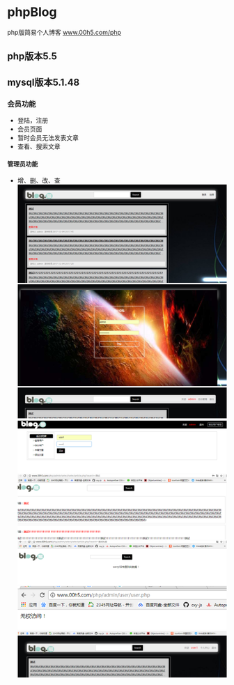 # phpBlog
php版简易个人博客 www.00h5.com/php
## php版本5.5
## mysql版本5.1.48
### 会员功能
+ 登陆，注册
+ 会员页面
+ 暂时会员无法发表文章
+ 查看、搜索文章
#### 管理员功能
+ 增、删、改、查
![image](https://github.com/cxy-js/Blog-NodeJs/raw/master/public/images/phpblog1.png)
![image](https://github.com/cxy-js/Blog-NodeJs/raw/master/public/images/phpblog2.png)
![image](https://github.com/cxy-js/Blog-NodeJs/raw/master/public/images/phpblog3.png)
![image](https://github.com/cxy-js/Blog-NodeJs/raw/master/public/images/phpblog4.png)
![image](https://github.com/cxy-js/Blog-NodeJs/raw/master/public/images/phpblog5.png)
![image](https://github.com/cxy-js/Blog-NodeJs/raw/master/public/images/phpblog6.png)
![image](https://github.com/cxy-js/Blog-NodeJs/raw/master/public/images/phpblog7.png)
![image](https://github.com/cxy-js/Blog-NodeJs/raw/master/public/images/phpblog8.png)
